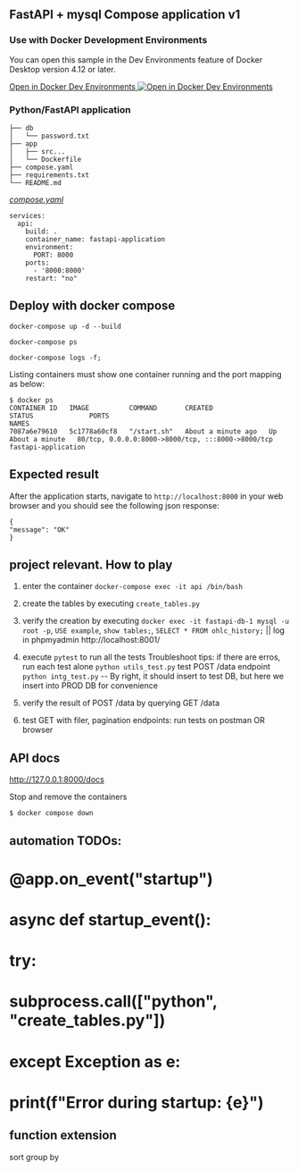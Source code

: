 ## FastAPI + mysql Compose application v1 

### Use with Docker Development Environments

You can open this sample in the Dev Environments feature of Docker Desktop version 4.12 or later.

[Open in Docker Dev Environments <img src="../open_in_new.svg" alt="Open in Docker Dev Environments" align="top"/>](https://open.docker.com/dashboard/dev-envs?url=https://github.com/docker/awesome-compose/tree/master/fastapi)

### Python/FastAPI application

<!-- Project structure:
```
├── compose.yaml
├── Dockerfile
├── requirements.txt
├── app
    ├── main.py
    ├── __init__.py

``` -->

```
├── db
│   └── password.txt
├── app
│   ├── src...
│   └── Dockerfile
├── compose.yaml
├── requirements.txt
└── README.md

```

[_compose.yaml_](compose.yaml)
```
services:
  api:
    build: .
    container_name: fastapi-application
    environment:
      PORT: 8000
    ports:
      - '8000:8000'
    restart: "no"

```

## Deploy with docker compose

```shell
docker-compose up -d --build
```

```shell
docker-compose ps
```

```shell
docker-compose logs -f;
``` 

Listing containers must show one container running and the port mapping as below:
```
$ docker ps
CONTAINER ID   IMAGE          COMMAND       CREATED              STATUS              PORTS                                               NAMES
7087a6e79610   5c1778a60cf8   "/start.sh"   About a minute ago   Up About a minute   80/tcp, 0.0.0.0:8000->8000/tcp, :::8000->8000/tcp   fastapi-application
```

## Expected result

After the application starts, navigate to `http://localhost:8000` in your web browser and you should see the following json response:
```
{
"message": "OK"
}
```



## project relevant. How to play

1. enter the container `docker-compose exec -it api /bin/bash`
2. create the tables by executing `create_tables.py`
3. verify the creation by executing `docker exec -it fastapi-db-1 mysql -u root -p`, `USE example`, `show tables;`, `SELECT * FROM ohlc_history;` || log in phpmyadmin http://localhost:8001/

4. execute `pytest` to run all the tests
Troubleshoot tips: if there are erros, run each test alone
`python utils_test.py` test POST /data endpoint
`python intg_test.py` -- By right, it should insert to test DB, but here we insert into PROD DB for convenience 

5. verify the result of POST /data by querying GET /data

6. test GET with filer, pagination endpoints: run tests on postman OR browser



## API docs
http://127.0.0.1:8000/docs


Stop and remove the containers
```
$ docker compose down
```


## automation TODOs:

# @app.on_event("startup")
# async def startup_event():
#     try:
#         subprocess.call(["python", "create_tables.py"])
#     except Exception as e:
#         print(f"Error during startup: {e}") 


## function extension
sort
group by